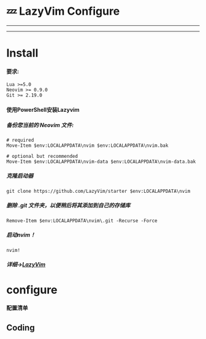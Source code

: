 # 💤 LazyVim Configure

---
---

# Install
#### 要求:
```
Lua >=5.0
Neovim >= 0.9.0
Git >= 2.19.0
```
#### 使用PowerShell安装Lazyvim
##### 备份您当前的 Neovim 文件:
```
# required
Move-Item $env:LOCALAPPDATA\nvim $env:LOCALAPPDATA\nvim.bak

# optional but recommended
Move-Item $env:LOCALAPPDATA\nvim-data $env:LOCALAPPDATA\nvim-data.bak
```
##### 克隆启动器
```
git clone https://github.com/LazyVim/starter $env:LOCALAPPDATA\nvim
```
##### 删除 .git 文件夹，以便稍后将其添加到自己的存储库
```
Remove-Item $env:LOCALAPPDATA\nvim\.git -Recurse -Force
```
##### 启动nvim！
```
nvim!
```
##### 详细->[LazyVim](https://www.lazyvim.org/)

# configure
#### 配置清单

## Coding

